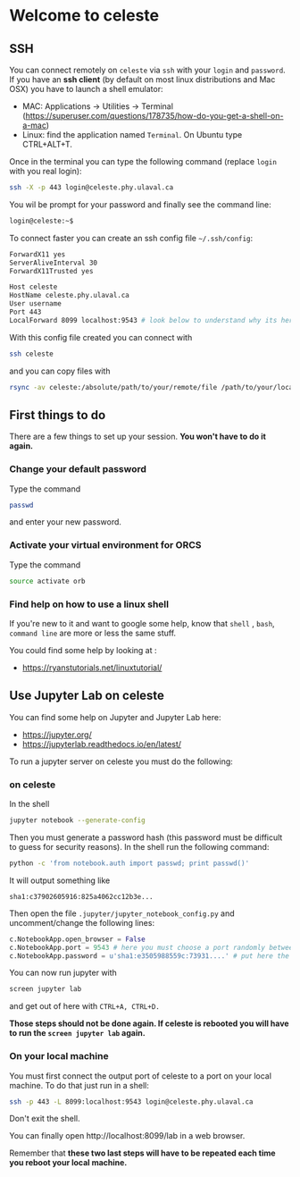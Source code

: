 # Welcome to celeste

## SSH

You can connect remotely on `celeste` via `ssh` with your `login` and `password`. 
If you have an **ssh client** (by default on most linux distributions and Mac OSX) you have to launch a shell emulator:

* MAC: Applications → Utilities → Terminal (https://superuser.com/questions/178735/how-do-you-get-a-shell-on-a-mac)
* Linux: find the application named `Terminal`. On Ubuntu type CTRL+ALT+T.

Once in the terminal you can type the following command (replace `login` with you real login):
```bash
ssh -X -p 443 login@celeste.phy.ulaval.ca
```
You wil be prompt for your password and finally see the command line:
```bash
login@celeste:~$
```

To connect faster you can create an ssh config file `~/.ssh/config`:
```bash
ForwardX11 yes
ServerAliveInterval 30
ForwardX11Trusted yes

Host celeste
HostName celeste.phy.ulaval.ca
User username
Port 443
LocalForward 8099 localhost:9543 # look below to understand why its here
```

With this config file created you can connect with
```bash
ssh celeste
```

and you can copy files with
```bash
rsync -av celeste:/absolute/path/to/your/remote/file /path/to/your/local/folder/
```
## First things to do 

There are a few things to set up your session. **You won't have to do it again.**

### Change your default password

Type the command 
```bash
passwd
```
and enter your new password.

### Activate your virtual environment for ORCS

Type the command 
```bash
source activate orb
```

### Find help on how to use a linux shell

If you're new to it and want to google some help, know that `shell` , `bash`, `command line` are more or less the same stuff.

You could find some help by looking at :
* https://ryanstutorials.net/linuxtutorial/

## Use Jupyter Lab on celeste

You can find some help on Jupyter and Jupyter Lab here: 
* https://jupyter.org/
* https://jupyterlab.readthedocs.io/en/latest/

To run a jupyter server on celeste you must do the following:

### on celeste
In the shell
```bash
jupyter notebook --generate-config
```
Then you must generate a password hash (this password must be difficult to guess for security reasons). In the shell run the following command:
```bash
python -c 'from notebook.auth import passwd; print passwd()'
```
It will output something like
```
sha1:c37902605916:825a4062cc12b3e...
```

Then open the file `.jupyter/jupyter_notebook_config.py` and uncomment/change the following lines:
```python:jupyter/jupyter_notebook_config.py
c.NotebookApp.open_browser = False
c.NotebookApp.port = 9543 # here you must choose a port randomly between 9000 and 9900, if you have the same port as another user you may experience some problems (communicate with the administrator).
c.NotebookApp.password = u'sha1:e3505988559c:73931....' # put here the hashed password you generated
```

You can now run jupyter with
```bash
screen jupyter lab
```
and get out of here with `CTRL+A, CTRL+D.`

**Those steps should not be done again. If celeste is rebooted you will have to run the `screen jupyter lab` again.**

### On your local machine

You must first connect the output port of celeste to a port on your local machine. To do that just run in a shell:

```bash
ssh -p 443 -L 8099:localhost:9543 login@celeste.phy.ulaval.ca
```

Don't exit the shell.

You can finally open http://localhost:8099/lab in a web browser.

Remember that **these two last steps will have to be repeated each time you reboot your local machine.**


